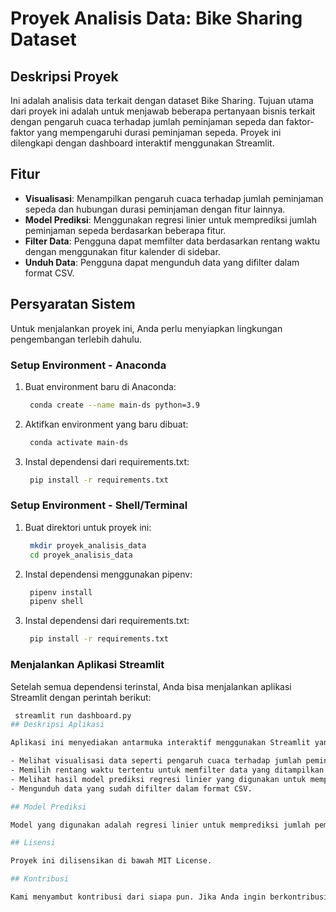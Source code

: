 # Proyek Analisis Data: Bike Sharing Dataset

## Deskripsi Proyek
Ini adalah analisis data terkait dengan dataset Bike Sharing. Tujuan utama dari proyek ini adalah untuk menjawab beberapa pertanyaan bisnis terkait dengan pengaruh cuaca terhadap jumlah peminjaman sepeda dan faktor-faktor yang mempengaruhi durasi peminjaman sepeda. Proyek ini dilengkapi dengan dashboard interaktif menggunakan Streamlit.

## Fitur
- **Visualisasi**: Menampilkan pengaruh cuaca terhadap jumlah peminjaman sepeda dan hubungan durasi peminjaman dengan fitur lainnya.
- **Model Prediksi**: Menggunakan regresi linier untuk memprediksi jumlah peminjaman sepeda berdasarkan beberapa fitur.
- **Filter Data**: Pengguna dapat memfilter data berdasarkan rentang waktu dengan menggunakan fitur kalender di sidebar.
- **Unduh Data**: Pengguna dapat mengunduh data yang difilter dalam format CSV.

## Persyaratan Sistem

Untuk menjalankan proyek ini, Anda perlu menyiapkan lingkungan pengembangan terlebih dahulu.

### Setup Environment - Anaconda
1. Buat environment baru di Anaconda:
   ```bash
	conda create --name main-ds python=3.9
2. Aktifkan environment yang baru dibuat:
   ```bash
	conda activate main-ds
3. Instal dependensi dari requirements.txt:
   ```bash
	pip install -r requirements.txt

### Setup Environment - Shell/Terminal
1. Buat direktori untuk proyek ini:
   ```bash
	mkdir proyek_analisis_data
	cd proyek_analisis_data
2. Instal dependensi menggunakan pipenv:
   ```bash
	pipenv install
	pipenv shell
3. Instal dependensi dari requirements.txt:
   ```bash
	pip install -r requirements.txt

### Menjalankan Aplikasi Streamlit
Setelah semua dependensi terinstal, Anda bisa menjalankan aplikasi Streamlit dengan perintah berikut:
   ```bash
	streamlit run dashboard.py 
## Deskripsi Aplikasi

Aplikasi ini menyediakan antarmuka interaktif menggunakan Streamlit yang memungkinkan pengguna untuk:

- Melihat visualisasi data seperti pengaruh cuaca terhadap jumlah peminjaman sepeda.
- Memilih rentang waktu tertentu untuk memfilter data yang ditampilkan.
- Melihat hasil model prediksi regresi linier yang digunakan untuk memprediksi jumlah peminjaman sepeda.
- Mengunduh data yang sudah difilter dalam format CSV.

## Model Prediksi

Model yang digunakan adalah regresi linier untuk memprediksi jumlah peminjaman sepeda berdasarkan beberapa fitur seperti suhu, kelembapan, dan kecepatan angin.

## Lisensi

Proyek ini dilisensikan di bawah MIT License.

## Kontribusi

Kami menyambut kontribusi dari siapa pun. Jika Anda ingin berkontribusi, silakan buat pull request atau hubungi kami untuk informasi lebih lanjut.